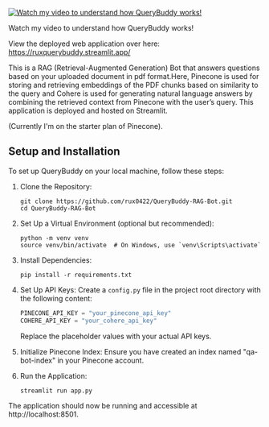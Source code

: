 
[![Watch my video to understand how QueryBuddy works!](https://img.youtube.com/vi/TnIAl9ICmtk/0.jpg)](https://www.youtube.com/watch?v=TnIAl9ICmtk)

Watch my video to understand how QueryBuddy works!

View the deployed web application over here: https://ruxquerybuddy.streamlit.app/

This is a RAG (Retrieval-Augmented Generation) Bot that answers questions based on your uploaded document in pdf format.Here, Pinecone is used for storing and retrieving embeddings of the PDF chunks based on similarity to the query and Cohere is used for generating natural language answers by combining the retrieved context from Pinecone with the user’s query. This application is deployed and hosted on Streamlit.

(Currently I'm on the starter plan of Pinecone).

## Setup and Installation

To set up QueryBuddy on your local machine, follow these steps:

1. Clone the Repository:
   ```
   git clone https://github.com/rux0422/QueryBuddy-RAG-Bot.git
   cd QueryBuddy-RAG-Bot
   ```

2. Set Up a Virtual Environment (optional but recommended):
   ```
   python -m venv venv
   source venv/bin/activate  # On Windows, use `venv\Scripts\activate`
   ```

3. Install Dependencies:
   ```
   pip install -r requirements.txt
   ```

4. Set Up API Keys:
   Create a `config.py` file in the project root directory with the following content:
   ```python
   PINECONE_API_KEY = "your_pinecone_api_key"
   COHERE_API_KEY = "your_cohere_api_key"
   ```
   Replace the placeholder values with your actual API keys.

5. Initialize Pinecone Index:
   Ensure you have created an index named "qa-bot-index" in your Pinecone account.

6. Run the Application:
   ```
   streamlit run app.py
   ```

The application should now be running and accessible at http://localhost:8501.
